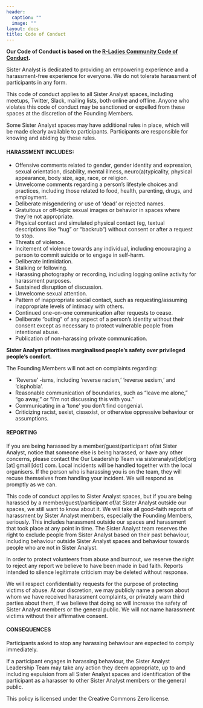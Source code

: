 ```yaml
---
header:
  caption: ""
  image: ""
layout: docs
title: Code of Conduct
---
```

 
**Our Code of Conduct is based on the [R-Ladies Community Code of Conduct](https://rladies.org/code-of-conduct/).**

Sister Analyst is dedicated to providing an empowering experience and a harassment-free experience for everyone. We do not tolerate harassment of participants in any form.

This code of conduct applies to all Sister Analyst spaces, including meetups, Twitter, Slack, mailing lists, both online and offline. Anyone who violates this code of conduct may be sanctioned or expelled from these spaces at the discretion of the Founding Members.

Some Sister Analyst spaces may have additional rules in place, which will be made clearly available to participants. Participants are responsible for knowing and abiding by these rules.

#### HARASSMENT INCLUDES:

- Offensive comments related to gender, gender identity and expression, sexual orientation, disability, mental illness, neuro(a)typicality, physical appearance, body size, age, race, or religion.
-	Unwelcome comments regarding a person’s lifestyle choices and practices, including those related to food, health, parenting, drugs, and employment.
-	Deliberate misgendering or use of ‘dead’ or rejected names.
-	Gratuitous or off-topic sexual images or behavior in spaces where they’re not appropriate.
-	Physical contact and simulated physical contact (eg, textual descriptions like “hug” or “backrub“) without consent or after a request to stop.
-	Threats of violence.
-	Incitement of violence towards any individual, including encouraging a person to commit suicide or to engage in self-harm.
-	Deliberate intimidation.
-	Stalking or following.
-	Harassing photography or recording, including logging online activity for harassment purposes.
-	Sustained disruption of discussion.
-	Unwelcome sexual attention.
-	Pattern of inappropriate social contact, such as requesting/assuming inappropriate levels of intimacy with others.
-	Continued one-on-one communication after requests to cease.
-	Deliberate “outing” of any aspect of a person’s identity without their consent except as necessary to protect vulnerable people from intentional abuse.
-	Publication of non-harassing private communication.

**Sister Analyst  prioritises marginalised people’s safety over privileged people’s comfort.** 

The Founding Members will not act on complaints regarding:

-	‘Reverse’ -isms, including ‘reverse racism,’ ‘reverse sexism,’ and ‘cisphobia’.
-	Reasonable communication of boundaries, such as “leave me alone,” “go away,” or “I’m not discussing this with you.”
-	Communicating in a ‘tone’ you don’t find congenial.
-	Criticizing racist, sexist, cissexist, or otherwise oppressive behaviour or assumptions.

#### REPORTING

If you are being harassed by a member/guest/participant of/at Sister Analyst, notice that someone else is being harassed, or have any other concerns, please contact the Our Leadership Team via sisteranalyst[dot]org [at] gmail [dot] com. Local incidents will be handled together with the local organisers. If the person who is harassing you is on the team, they will recuse themselves from handling your incident. We will respond as promptly as we can.

This code of conduct applies to Sister Analyst spaces, but if you are being harassed by a member/guest/participant of/at Sister Analyst outside our spaces, we still want to know about it. We will take all good-faith reports of harassment by Sister Analyst members, especially the Founding Members, seriously. This includes harassment outside our spaces and harassment that took place at any point in time. The Sister Analyst team reserves the right to exclude people from Sister Analyst based on their past behaviour, including behaviour outside Sister Analyst spaces and behaviour towards people who are not in Sister Analyst.

In order to protect volunteers from abuse and burnout, we reserve the right to reject any report we believe to have been made in bad faith. Reports intended to silence legitimate criticism may be deleted without response.

We will respect confidentiality requests for the purpose of protecting victims of abuse. At our discretion, we may publicly name a person about whom we have received harassment complaints, or privately warn third parties about them, if we believe that doing so will increase the safety of Sister Analyst members or the general public. We will not name harassment victims without their affirmative consent.

#### CONSEQUENCES

Participants asked to stop any harassing behaviour are expected to comply immediately.

If a participant engages in harassing behaviour, the Sister Analyst Leadership Team may take any action they deem appropriate, up to and including expulsion from all Sister Analyst spaces and identification of the participant as a harasser to other Sister Analyst members or the general public.

This policy is licensed under the Creative Commons Zero license.
 